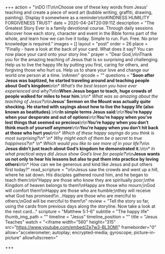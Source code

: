 +++
action = "\nDO IT\n\nChoose one of these key words from Jesus’ teaching and create a piece of word art (bubble writing, graffiti, drawing, painting). Display it somewhere as a reminder\n\nKINDNESS HUMILITY FORGIVENESS TRUST"
date = 2020-04-24T20:09:11Z
description = "The Greatest Story Ever is a family devotional course.  Through daily sessions discover how each story, character and event in the Bible forms part of the whole, and learn how we can live it today. Simple to run. Fun. Free. No prior knowledge is required."
images = []
layout = "post"
order = 26
place = "Finally - have a look at the back of your card. What does it say? You can now place your card onto your story line."
prayer = "Dear God,\n\nThank you for the amazing teaching of Jesus that is so surprising and challenging. Help us to live the happy life by putting you first, caring for others, and forgiving those who hurt us. Help us to share your love and change our world one person at a time.  \nAmen"
qrcode = ""
questions = "**Soon after Jesus was baptized, he started traveling around and teaching people about God’s kingdom**\n\n* _What’s the best lesson you have ever experienced and why?_\n\n**When Jesus began to teach, huge crowds of people walked for miles to hear him.**\n\n* _What was so amazing about the teaching of Jesus?_\n\n**Jesus’ Sermon on the Mount was actually quite shocking. He started with sayings about how to live the happy life (also known as beatitudes).**\n\n**In simple terms Jesus said:**\n\n**You’re happy when your desperate and out of options**\n\n**You’re happy when you’ve lost things that seemed so precious**\n\n**You’re happy when you don’t think much of yourself anymore**\n\n**You’re happy when you don’t hit back at those who hurt you**\n\n* _Which of these happy sayings do you think is most surprising?_\n* \n* _Why might each of them be a secret to true happiness?_\n* \n* _Which would you like to see more of in your life?_\n\n  **Jesus didn’t just teach about God’s kingdom he demonstrated it.**\n\n* _In what practical ways did Jesus show God’s love for people?_\n\n**Jesus wants us not only to hear his lessons but also to put them into practice by loving others**\n\n* How can we be generous and kind like Jesus and put others first today?"
read_scripture = "\n\nJesus saw the crowds and went up a hill, where he sat down. His disciples gathered round him, and he began to teach them:\n\n“Happy are those who know they are spiritually poor;\nthe Kingdom of heaven belongs to them!\nHappy are those who mourn;\nGod will comfort them!\nHappy are those who are humble;\nthey will receive what God has promised!\n…Happy are those who are merciful to others;\nGod will be merciful to them!\n"
review = "Tell the story so far, using the cards from previous days along the storyline.   Now take a look at the next card…"
scripture = "Matthew 5:1-6"
subtitle = "The happy life"
thumb_img_path = ""
timeline = "Jesus"
timeline_position = ""
title = "Jesus Teaches"
watch = "<iframe width=\"560\" height=\"315\" src=\"https://www.youtube.com/embed/Ze7w3-BL3OM\" frameborder=\"0\" allow=\"accelerometer; autoplay; encrypted-media; gyroscope; picture-in-picture\" allowfullscreen></iframe>"

+++
